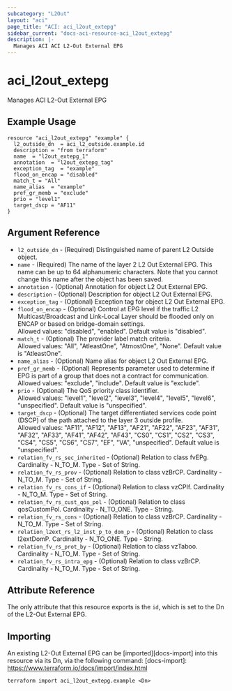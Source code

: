 ```yaml
---
subcategory: "L2Out"
layout: "aci"
page_title: "ACI: aci_l2out_extepg"
sidebar_current: "docs-aci-resource-aci_l2out_extepg"
description: |-
  Manages ACI ACI L2-Out External EPG
---
```


# aci_l2out_extepg

Manages ACI L2-Out External EPG

## Example Usage

```hcl
resource "aci_l2out_extepg" "example" {
  l2_outside_dn  = aci_l2_outside.example.id
  description = "from terraform"
  name  = "l2out_extepg_1"
  annotation  = "l2out_extepg_tag"
  exception_tag  = "example"
  flood_on_encap = "disabled"
  match_t = "All"
  name_alias  = "example"
  pref_gr_memb = "exclude"
  prio = "level1"
  target_dscp = "AF11"
}
```

## Argument Reference

- `l2_outside_dn` - (Required) Distinguished name of parent L2 Outside object.
- `name` - (Required) The name of the layer 2 L2 Out External EPG. This name can be up to 64 alphanumeric characters. Note that you cannot change this name after the object has been saved.
- `annotation` - (Optional) Annotation for object L2 Out External EPG.
- `description` - (Optional) Description for object L2 Out External EPG.
- `exception_tag` - (Optional) Exception tag for object L2 Out External EPG.
- `flood_on_encap` - (Optional) Control at EPG level if the traffic L2 Multicast/Broadcast and Link-Local Layer should be flooded only on ENCAP or based on bridge-domain settings.  
  Allowed values: "disabled", "enabled". Default value is "disabled".
- `match_t` - (Optional) The provider label match criteria.  
  Allowed values: "All", "AtleastOne", "AtmostOne", "None". Default value is "AtleastOne".
- `name_alias` - (Optional) Name alias for object L2 Out External EPG. 
- `pref_gr_memb` - (Optional) Represents parameter used to determine if EPG is part of a group that does not a contract for communication. Allowed values: "exclude", "include". Default value is "exclude".
- `prio` - (Optional) The QoS priority class identifier.  
  Allowed values: "level1", "level2", "level3", "level4", "level5", "level6", "unspecified". Default value is "unspecified".
- `target_dscp` - (Optional) The target differentiated services code point (DSCP) of the path attached to the layer 3 outside profile.  
  Allowed values: "AF11", "AF12", "AF13", "AF21", "AF22", "AF23", "AF31", "AF32", "AF33", "AF41", "AF42", "AF43", "CS0", "CS1", "CS2", "CS3", "CS4", "CS5", "CS6", "CS7", "EF", "VA", "unspecified". Default value is "unspecified".
- `relation_fv_rs_sec_inherited` - (Optional) Relation to class fvEPg. Cardinality - N_TO_M. Type - Set of String.
- `relation_fv_rs_prov` - (Optional) Relation to class vzBrCP. Cardinality - N_TO_M. Type - Set of String.
- `relation_fv_rs_cons_if` - (Optional) Relation to class vzCPIf. Cardinality - N_TO_M. Type - Set of String.
- `relation_fv_rs_cust_qos_pol` - (Optional) Relation to class qosCustomPol. Cardinality - N_TO_ONE. Type - String.
- `relation_fv_rs_cons` - (Optional) Relation to class vzBrCP. Cardinality - N_TO_M. Type - Set of String.
- `relation_l2ext_rs_l2_inst_p_to_dom_p` - (Optional) Relation to class l2extDomP. Cardinality - N_TO_ONE. Type - String.
- `relation_fv_rs_prot_by` - (Optional) Relation to class vzTaboo. Cardinality - N_TO_M. Type - Set of String.
- `relation_fv_rs_intra_epg` - (Optional) Relation to class vzBrCP. Cardinality - N_TO_M. Type - Set of String.

## Attribute Reference

The only attribute that this resource exports is the `id`, which is set to the Dn of the L2-Out External EPG.

## Importing

An existing L2-Out External EPG can be [imported][docs-import] into this resource via its Dn, via the following command:
[docs-import]: https://www.terraform.io/docs/import/index.html

```
terraform import aci_l2out_extepg.example <Dn>
```
